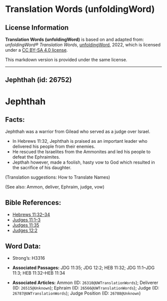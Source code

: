 # Translation Words (unfoldingWord)

## License Information

**Translation Words (unfoldingWord)** is based on and adapted from: _unfoldingWord® Translation Words_, [unfoldingWord](https://unfoldingword.org/utw), 2022, which is licensed under a [CC BY-SA 4.0 license](https://creativecommons.org/licenses/by-sa/4.0/legalcode.en).

This markdown version is provided under the same license.



--------------------------------

## Jephthah (id: 26752)

Jephthah
========

Facts:
------

Jephthah was a warrior from Gilead who served as a judge over Israel.

* In Hebrews 11:32, Jephthah is praised as an important leader who delivered his people from their enemies.
* He rescued the Israelites from the Ammonites and led his people to defeat the Ephraimites.
* Jepthah however, made a foolish, hasty vow to God which resulted in the sacrifice of his daughter.

(Translation suggestions: How to Translate Names)

(See also: Ammon, deliver, Ephraim, judge, vow)

Bible References:
-----------------

* [Hebrews 11:32–34](https://ref.ly/Heb11:32-Heb11:34)
* [Judges 11:1–3](https://ref.ly/Judg11:1-Judg11:3)
* [Judges 11:35](https://ref.ly/Judg11:35)
* [Judges 12:2](https://ref.ly/Judg12:2)

Word Data:
----------

* Strong’s: H3316

* **Associated Passages:** JDG 11:35; JDG 12:2; HEB 11:32; JDG 11:1–JDG 11:3; HEB 11:32–HEB 11:34
* **Associated Articles:** Ammon (ID: `26310@UWTranslationWords`); Deliverer (ID: `26515@Unknown`); Ephraim (ID: `26566@UWTranslationWords`); Judge (ID: `26787@UWTranslationWords`); Judge Position (ID: `26788@Unknown`)

